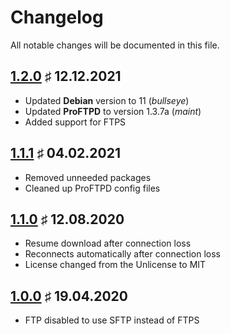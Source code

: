 # Changelog

All notable changes will be documented in this file.

<a name="v1-2-0"></a>
## [1.2.0](https://github.com/bloodhunterd/froxlor-ftp/releases/tag/1.2.0) &#9839; 12.12.2021

* Updated **Debian** version to 11 (*bullseye*)
* Updated **ProFTPD** to version 1.3.7a (*maint*)
* Added support for FTPS

<a name="v1-1-1"></a>
## [1.1.1](https://github.com/bloodhunterd/froxlor-ftp/releases/tag/1.1.1) &#9839; 04.02.2021

* Removed unneeded packages
* Cleaned up ProFTPD config files

<a name="v1-1-0"></a>
## [1.1.0](https://github.com/bloodhunterd/froxlor-ftp/releases/tag/1.1.0) &#9839; 12.08.2020

* Resume download after connection loss
* Reconnects automatically after connection loss
* License changed from the Unlicense to MIT

<a name="v1-0-0"></a>
## [1.0.0](https://github.com/bloodhunterd/froxlor-ftp/releases/tag/1.0.0) &#9839; 19.04.2020

* FTP disabled to use SFTP instead of FTPS

